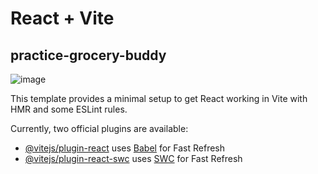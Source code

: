 # React + Vite

## practice-grocery-buddy

![image](https://github.com/Sinichi78/practice-grocery-buddy/assets/110324874/f43654f2-cdb0-4f6a-aea5-586da2335dca)

This template provides a minimal setup to get React working in Vite with HMR and some ESLint rules.

Currently, two official plugins are available:

- [@vitejs/plugin-react](https://github.com/vitejs/vite-plugin-react/blob/main/packages/plugin-react/README.md) uses [Babel](https://babeljs.io/) for Fast Refresh
- [@vitejs/plugin-react-swc](https://github.com/vitejs/vite-plugin-react-swc) uses [SWC](https://swc.rs/) for Fast Refresh
